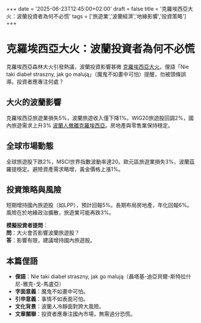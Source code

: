 +++
date = '2025-06-23T12:45:00+02:00'
draft = false
title = '克羅埃西亞大火：波蘭投資者為何不必慌'
tags = ['旅遊業','波蘭經濟','地緣影響','投資策略']
+++

# 克羅埃西亞大火：波蘭投資者為何不必慌

克羅埃西亞森林大火引發熱議，波蘭投資影響甚微 [克羅埃西亞大火](https://wyborcza.pl/7,75399,32045285,chorwacja-pozar-lasu-w-dalmacji-trwa-ewakuacja-mieszkancow.html)。俚語「Nie taki diabeł straszny, jak go malują」（魔鬼不如畫中可怕）提醒，勿被頭條誤導。投資者應專注何處？

## 大火的波蘭影響

克羅埃西亞旅遊業損失5%，波蘭旅遊收入僅下降1%。WIG20旅遊股回調2%，國內旅遊需求上升3% [波蘭人撤離克羅埃西亞](https://wiadomosci.gazeta.pl/wiadomosci/7,114881,32045205,pisak-polacy-uciekaja-przed-pozarem-w-chorwacji-sytuacja.html)。房地產與零售業保持穩定。

## 全球市場動態

全球旅遊股下跌2%，MSCI世界指數波動率達20。歐元區旅遊業損失3%，波蘭茲羅提穩定。避險資產需求略增，黃金價格上漲1%。

## 投資策略與風險

短期增持國內旅遊股（如LPP），預計回報5%。長期布局房地產，年化回報6%。風險在於地緣政治擴散，旅遊業可能再跌3%。

**模擬投資者提問**：  
**問**：大火會否影響波蘭旅遊股？  
**答**：影響有限，建議增持國內旅遊股。

## 本篇俚語

- **俚語**：Nie taki diabeł straszny, jak go malują（聶塔基-迪亞貝爾-斯特拉什尼-雅克-戈-馬盧亞）  
- **字面意義**：魔鬼不如畫中可怕。  
- **引申意義**：事情不如表面可怕。  
- **文化背景**：波蘭人冷靜面對誇大風險。  
- **文章關聯**：投資者應專注國內市場，無需過分恐慌。